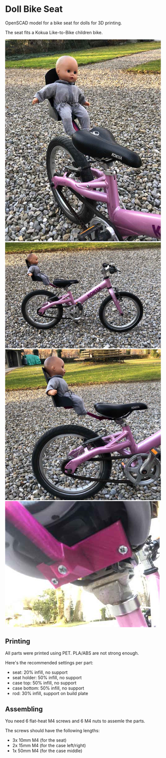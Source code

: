 # Doll Bike Seat

OpenSCAD model for a bike seat for dolls for 3D printing.

The seat fits a Kokua Like-to-Bike children bike.

![Front](pictures/front.jpg)
![Full](pictures/side_full.jpg)
![Side](pictures/side.jpg)
![Holder](pictures/mount.jpg)

## Printing

All parts were printed using PET. PLA/ABS are not strong enough.

Here's the recommended settings per part:

- seat: 20% infill, no support
- seat holder: 50% infill, no support
- case top: 50% infill, no support
- case bottom: 50% infill, no support
- rod: 30% infill, support on build plate

## Assembling

You need 6 flat-heat M4 screws and 6 M4 nuts to assemle the parts.

The screws should have the following lengths:

- 3x 10mm M4 (for the seat)
- 2x 15mm M4 (for the case left/right)
- 1x 50mm M4 (for the case middle)
